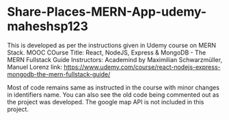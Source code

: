 # Share-Places-MERN-App-udemy-maheshsp123
This is developed as per the instructions given in Udemy course on MERN Stack. 
MOOC COurse Title: React, NodeJS, Express & MongoDB - The MERN Fullstack Guide
Instructors: Academind by Maximilian Schwarzmüller, Manuel Lorenz
link: https://www.udemy.com/course/react-nodejs-express-mongodb-the-mern-fullstack-guide/

Most of code remains same as instructed in the course with minor changes in identifiers name. You can also see the old code being commented out as the project was developed. The google map API is not included in this project.
